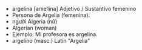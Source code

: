 
- argelina	[aɾxeˈlina]	Adjetivo / Sustantivo femenino  
- Persona de Argelia (femenina).
- người Algeria (nữ)
- Algerian (woman)
- Ejemplo: Mi profesora es argelina.
- argelino (masc.)	Latín "Argelia"